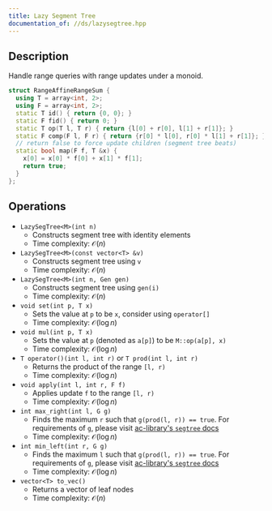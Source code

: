 ```yaml
---
title: Lazy Segment Tree
documentation_of: //ds/lazysegtree.hpp
---
```


## Description
Handle range queries with range updates under a monoid.
```cpp
struct RangeAffineRangeSum {
  using T = array<int, 2>;
  using F = array<int, 2>;
  static T id() { return {0, 0}; }
  static F fid() { return 0; }
  static T op(T l, T r) { return {l[0] + r[0], l[1] + r[1]}; }
  static F comp(F l, F r) { return {r[0] * l[0], r[0] * l[1] + r[1]}; }
  // return false to force update children (segment tree beats)
  static bool map(F f, T &x) {
    x[0] = x[0] * f[0] + x[1] * f[1];
    return true;
  }
};
```

## Operations
- `LazySegTree<M>(int n)`
  + Constructs segment tree with identity elements
  + Time complexity: $\mathcal O(n)$
- `LazySegTree<M>(const vector<T> &v)`
  + Constructs segment tree using `v`
  + Time complexity: $\mathcal O(n)$
- `LazySegTree<M>(int n, Gen gen)`
  + Constructs segment tree using `gen(i)`
  + Time complexity: $\mathcal O(n)$
- `void set(int p, T x)`
  + Sets the value at `p` to be `x`, consider using `operator[]`
  + Time complexity: $\mathcal O(\log n)$
- `void mul(int p, T x)`
  + Sets the value at `p` (denoted as `a[p]`) to be `M::op(a[p], x)`
  + Time complexity: $\mathcal O(\log n)$
- `T operator()(int l, int r)` or `T prod(int l, int r)`
  + Returns the product of the range `[l, r)`
  + Time complexity: $\mathcal O(\log n)$
- `void apply(int l, int r, F f)`
  + Applies update `f` to the range `[l, r)`
  + Time complexity: $\mathcal O(\log n)$
- `int max_right(int l, G g)`
  + Finds the maximum `r` such that `g(prod(l, r)) == true`. For requirements of `g`, please visit
    [ac-library's `segtree` docs](https://atcoder.github.io/ac-library/production/document_en/segtree.html)
  + Time complexity: $\mathcal O(\log n)$
- `int min_left(int r, G g)`
  + Finds the maximum `l` such that `g(prod(l, r)) == true`. For requirements of `g`, please visit
    [ac-library's `segtree` docs](https://atcoder.github.io/ac-library/production/document_en/segtree.html)
  + Time complexity: $\mathcal O(\log n)$
- `vector<T> to_vec()`
  + Returns a vector of leaf nodes
  + Time complexity: $\mathcal O(n)$

